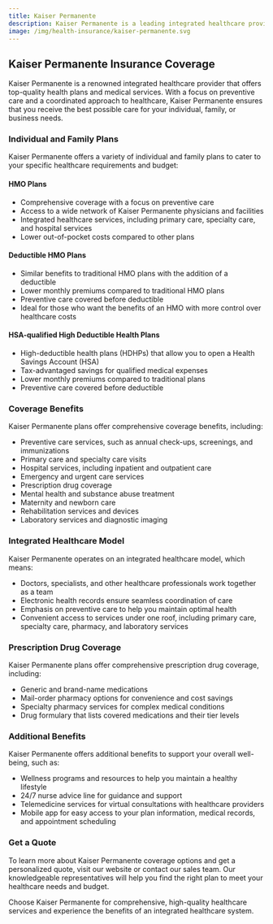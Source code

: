 ```yaml
---
title: Kaiser Permanente
description: Kaiser Permanente is a leading integrated healthcare provider that offers comprehensive health plans for individuals, families, and businesses. Learn more about Kaiser Permanente and how to get health insurance coverage.
image: /img/health-insurance/kaiser-permanente.svg
---
```


## Kaiser Permanente Insurance Coverage

Kaiser Permanente is a renowned integrated healthcare provider that offers top-quality health plans and medical services. With a focus on preventive care and a coordinated approach to healthcare, Kaiser Permanente ensures that you receive the best possible care for your individual, family, or business needs.

### Individual and Family Plans

Kaiser Permanente offers a variety of individual and family plans to cater to your specific healthcare requirements and budget:

#### HMO Plans

- Comprehensive coverage with a focus on preventive care
- Access to a wide network of Kaiser Permanente physicians and facilities
- Integrated healthcare services, including primary care, specialty care, and hospital services
- Lower out-of-pocket costs compared to other plans

#### Deductible HMO Plans

- Similar benefits to traditional HMO plans with the addition of a deductible
- Lower monthly premiums compared to traditional HMO plans
- Preventive care covered before deductible
- Ideal for those who want the benefits of an HMO with more control over healthcare costs

#### HSA-qualified High Deductible Health Plans

- High-deductible health plans (HDHPs) that allow you to open a Health Savings Account (HSA)
- Tax-advantaged savings for qualified medical expenses
- Lower monthly premiums compared to traditional plans
- Preventive care covered before deductible

### Coverage Benefits

Kaiser Permanente plans offer comprehensive coverage benefits, including:

- Preventive care services, such as annual check-ups, screenings, and immunizations
- Primary care and specialty care visits
- Hospital services, including inpatient and outpatient care
- Emergency and urgent care services
- Prescription drug coverage
- Mental health and substance abuse treatment
- Maternity and newborn care
- Rehabilitation services and devices
- Laboratory services and diagnostic imaging

### Integrated Healthcare Model

Kaiser Permanente operates on an integrated healthcare model, which means:

- Doctors, specialists, and other healthcare professionals work together as a team
- Electronic health records ensure seamless coordination of care
- Emphasis on preventive care to help you maintain optimal health
- Convenient access to services under one roof, including primary care, specialty care, pharmacy, and laboratory services

### Prescription Drug Coverage

Kaiser Permanente plans offer comprehensive prescription drug coverage, including:

- Generic and brand-name medications
- Mail-order pharmacy options for convenience and cost savings
- Specialty pharmacy services for complex medical conditions
- Drug formulary that lists covered medications and their tier levels

### Additional Benefits

Kaiser Permanente offers additional benefits to support your overall well-being, such as:

- Wellness programs and resources to help you maintain a healthy lifestyle
- 24/7 nurse advice line for guidance and support
- Telemedicine services for virtual consultations with healthcare providers
- Mobile app for easy access to your plan information, medical records, and appointment scheduling

### Get a Quote

To learn more about Kaiser Permanente coverage options and get a personalized quote, visit our website or contact our sales team. Our knowledgeable representatives will help you find the right plan to meet your healthcare needs and budget.

Choose Kaiser Permanente for comprehensive, high-quality healthcare services and experience the benefits of an integrated healthcare system.